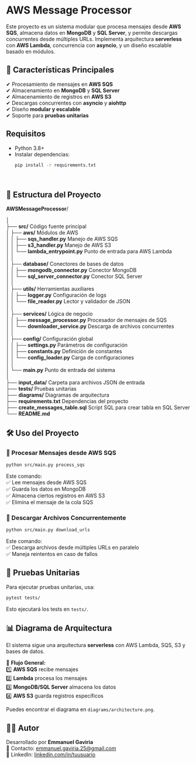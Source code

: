 # AWS Message Processor

Este proyecto es un sistema modular que procesa mensajes desde **AWS SQS**, almacena datos en **MongoDB** y **SQL Server**, y permite descargas concurrentes desde múltiples URLs. Implementa arquitectura **serverless** con **AWS Lambda**, concurrencia con **asyncio**, y un diseño escalable basado en módulos.

## 🚀 **Características Principales**
✔ Procesamiento de mensajes en **AWS SQS**  
✔ Almacenamiento en **MongoDB** y **SQL Server**  
✔ Almacenamiento de registros en **AWS S3**  
✔ Descargas concurrentes con **asyncio** y **aiohttp**  
✔ Diseño **modular y escalable**  
✔ Soporte para **pruebas unitarias**  

## Requisitos
- Python 3.8+
- Instalar dependencias:
  ```bash
  pip install -r requirements.txt 
<br>

## 📂 **Estructura del Proyecto**
**AWSMessageProcessor**/ 

│ <br>
├── **src/** Código fuente principal <br>
│ ├── **aws/** Módulos de AWS <br>
│ │ ├── **sqs_handler.py** Manejo de AWS SQS <br>
│ │ ├── **s3_handler.py** Manejo de AWS S3 <br>
│ │ └── **lambda_entrypoint.py** Punto de entrada para AWS Lambda <br>
│ │ <br>
│ ├── **database/** Conectores de bases de datos <br>
│ │ ├── **mongodb_connector.py** Conector MongoDB <br>
│ │ └── **sql_server_connector.py** Conector SQL Server <br>
│ │ <br>
│ ├── **utils/** Herramientas auxiliares <br>
│ │ ├── **logger.py** Configuración de logs <br>
│ │ └── **file_reader.py** Lector y validador de JSON <br>
│ │ <br>
│ ├── **services/** Lógica de negocio <br>
│ │ ├── **message_processor.py** Procesador de mensajes de SQS <br>
│ │ └── **downloader_service.py** Descarga de archivos concurrentes <br>
│ │ <br>
│ ├── **config/** Configuración global <br>
│ │ ├── **settings.py** Parámetros de configuración <br>
│ │ ├── **constants.py** Definición de constantes <br>
│ │ └── **config_loader.py** Carga de configuraciones <br>
│ │ <br>
│ └── **main.py** Punto de entrada del sistema <br>
│ <br>
├── **input_data/** Carpeta para archivos JSON de entrada <br>
├── **tests/** Pruebas unitarias <br>
├── **diagrams/** Diagramas de arquitectura <br>
├── **requirements.txt** Dependencias del proyecto <br>
├── **create_messages_table.sql** Script SQL para crear tabla en SQL Server <br>
└── **README.md**

## 🛠 Uso del Proyecto

### 🔹 Procesar Mensajes desde AWS SQS
```bash
python src/main.py process_sqs
```
Este comando:  
✅ Lee mensajes desde AWS SQS  
✅ Guarda los datos en MongoDB  
✅ Almacena ciertos registros en AWS S3  
✅ Elimina el mensaje de la cola SQS  


### 🔹 Descargar Archivos Concurrentemente
```bash
python src/main.py download_urls
```
Este comando:  
✅ Descarga archivos desde múltiples URLs en paralelo  
✅ Maneja reintentos en caso de fallos  


## 🧪 Pruebas Unitarias
Para ejecutar pruebas unitarias, usa:

```bash
pytest tests/
```
Esto ejecutará los tests en `tests/`.


## 📊 Diagrama de Arquitectura
El sistema sigue una arquitectura **serverless** con AWS Lambda, SQS, S3 y bases de datos.

📍 **Flujo General:** <br>
1️⃣ **AWS SQS** recibe mensajes  
2️⃣ **Lambda** procesa los mensajes  
3️⃣ **MongoDB/SQL Server** almacena los datos  
4️⃣ **AWS S3** guarda registros específicos  

Puedes encontrar el diagrama en `diagrams/architecture.png`.

## 👨‍💻 Autor
Desarrollado por **Emmanuel Gaviria**  
📧 Contacto: emmanuel.gaviria.25@gmail.com  
🔗 LinkedIn: [linkedin.com/in/tuusuario](https://linkedin.com/in/emmanuel-gaviria-00bb16124)

